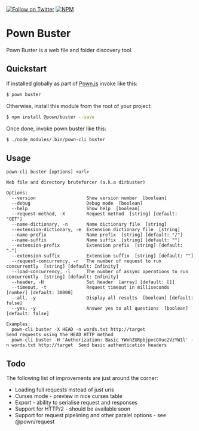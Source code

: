 [![Follow on Twitter](https://img.shields.io/twitter/follow/pownjs.svg?logo=twitter)](https://twitter.com/pownjs)
[![NPM](https://img.shields.io/npm/v/@pown/buster.svg)](https://www.npmjs.com/package/@pown/buster)

# Pown Buster 

Pown Buster is a web file and folder discovery tool.

## Quickstart

If installed globally as part of [Pown.js](https://github.com/pownjs/pown) invoke like this:

```sh
$ pown buster
```

Otherwise, install this module from the root of your project:

```sh
$ npm install @pown/buster --save
```

Once done, invoke pown buster like this:

```sh
$ ./node_modules/.bin/pown-cli buster
```

## Usage

```
pown-cli buster [options] <url>

Web file and directory bruteforcer (a.k.a dirbuster)

Options:
  --version                   Show version number  [boolean]
  --debug                     Debug mode  [boolean]
  --help                      Show help  [boolean]
  --request-method, -X        Request method  [string] [default: "GET"]
  --name-dictionary, -n       Name dictionary file  [string]
  --extension-dictionary, -e  Extension dictionary file  [string]
  --name-prefix               Name prefix  [string] [default: "/"]
  --name-suffix               Name suffix  [string] [default: ""]
  --extension-prefix          Extension prefix  [string] [default: "."]
  --extension-suffix          Extension suffix  [string] [default: ""]
  --request-concurrency, -r   The number of request to run concurrently  [string] [default: Infinity]
  --load-concurrency, -l      The number of assync operations to run concurrently  [string] [default: Infinity]
  --header, -H                Set header  [array] [default: []]
  --timeout, -t               Request timeout in milliseconds  [number] [default: 30000]
  --all, -y                   Display all results  [boolean] [default: false]
  --yes, -y                   Answer yes to all questions  [boolean] [default: false]

Examples:
  pown-cli buster -X HEAD -n words.txt http://target                                             Send requests using the HEAD HTTP method
  pown-cli buster -H 'Authorization: Basic YWxhZGRpbjpvcGVuc2VzYW1l' -n words.txt http://target  Send basic authentication headers
```

## Todo

The following list of improvements are just around the corner:

* Loading full requests instead of just uris
* Curses mode - preview in nice curses table
* Export - ability to serialise request and responses
* Support for HTTP/2 - should be available soon
* Support for request pipelining and other paralel options - see @pown/request
